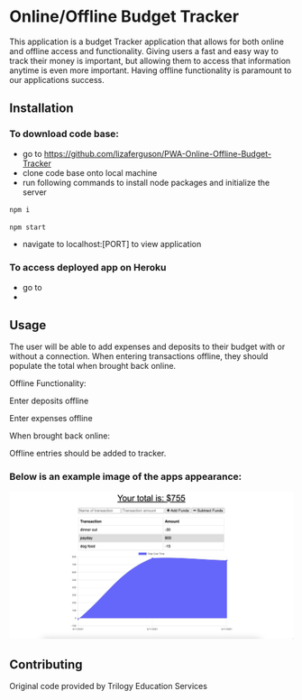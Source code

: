 # Online/Offline Budget Tracker
This application is a budget Tracker application that allows for both online and offline access and functionality. Giving users a fast and easy way to track their money is important, but allowing them to access that information anytime is even more important. Having offline functionality is paramount to our applications success.

## Installation

### To download code base:
- go to https://github.com/lizaferguson/PWA-Online-Offline-Budget-Tracker
- clone code base onto local machine 
- run following commands to install node packages and initialize the server

```bash
npm i 
```

```bash
npm start
```
- navigate to localhost:[PORT] to view application

### To access deployed app on Heroku
- go to 
- 

## Usage

The user will be able to add expenses and deposits to their budget with or without a connection. When entering transactions offline, they should populate the total when brought back online.

Offline Functionality:

Enter deposits offline

Enter expenses offline

When brought back online:

Offline entries should be added to tracker.

### Below is an example image of the apps appearance:

![Online/Offline Budget Tracker](./images/demo.png)


## Contributing
Original code provided by Trilogy Education Services